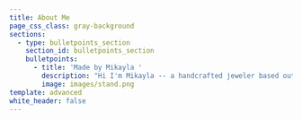 ```yaml
---
title: About Me
page_css_class: gray-background
sections:
  - type: bulletpoints_section
    section_id: bulletpoints_section
    bulletpoints:
      - title: 'Made by Mikayla '
        description: "Hi I'm Mikayla -- a handcrafted jeweler based out of Idaho. I started a small jewelry stand in 2010 as a side hobby, which eventually grew into a life passion ♥ I have been making jewelry and refining my technique ever since.\n\n\n\nI am excited to make my way online and share my art with more people. If you like my work you can find me on social media as well under @madexmikayla\n\n\n\nIf you have questions or want to discuss custom orders you can contact me at\_[**madebymikaylastore@gmail.com**](mailto:madebymikaylastore@gmail.com)\n"
        image: images/stand.png
template: advanced
white_header: false
---
```

